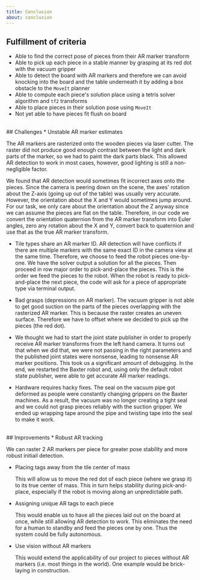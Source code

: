 ```yaml
---
title: Conclusion
about: conclusion
---
```

<!--(a) Discuss your results. How well did your finished solution meet your design criteria? 2 (b) Did you encounter any particular difficulties? (c) Does your solution have any flaws or hacks? What improvements would you make if you had additional time?-->

## Fulfillment of criteria
* Able to find the correct pose of pieces from their AR marker transform
* Able to pick up each piece in a stable manner by grasping at its red dot with the vacuum gripper
* Able to detect the board with AR markers and therefore we can avoid knocking into the board and the table underneath it by adding a box obstacle to the `MoveIt` planner
* Able to compute each piece's solution place using a tetris solver algorithm and `tf2` transforms
* Able to place pieces in their solution pose using `MoveIt`
* Not yet able to have pieces fit flush on board

<br>
## Challenges
* Unstable AR marker estimates

   The AR markers are rasterized onto the wooden pieces via laser cutter. The raster did not produce good enough contrast between the light and dark parts of the marker, so we had to paint the dark parts black. This allowed AR detection to work in most cases, however, good lighting is still a non-negligible factor.

   We found that AR detection would sometimes fit incorrect axes onto the pieces. Since the camera is peering down on the scene, the axes' rotation about the Z-axis (going up out of the table) was usually very accurate. However, the orientation about the X and Y would sometimes jump around. For our task, we only care about the orientation about the Z anyway since we can assume the pieces are flat on the table. Therefore, in our code we convert the orientation quaternion from the AR marker transform into Euler angles, zero any rotation about the X and Y, convert back to quaternion and use that as the true AR marker transform.


* Tile types share an AR marker ID.
  AR detection will have conflicts if there are multiple markers with the same exact ID in the camera view at the same time. Therefore, we choose to feed the robot pieces one-by-one.
  We have the solver output a solution for all the pieces. Then proceed in row major order to pick-and-place the pieces.
  This is the order we feed the pieces to the robot. When the robot is ready to pick-and-place the next piece, the code will ask for a piece of appropriate type via terminal output.

* Bad grasps (depressions on AR marker).
  The vacuum gripper is not able to get good suction on the parts of the pieces overlapping with the rasterized AR marker. This is because the raster creates an uneven surface. Therefore we have to offset where we decided to pick up the pieces (the red dot).

* We thought we had to start the joint state publisher in order to properly receive AR marker transforms from the left hand camera.
  It turns out that when we did that, we were not passing in the right parameters and the published joint states were nonsense, leading to nonsense AR marker positions.
  This took us a significant amount of debugging.
  In the end, we restarted the Baxter robot and, using only the default robot state publisher, were able to get accurate AR marker readings.

* Hardware requires hacky fixes.
  The seal on the vacuum pipe got deformed as people were constantly changing grippers on the Baxter machines.
  As a result, the vacuum was no longer creating a tight seal and we could not grasp pieces reliably with the suction gripper.
  We ended up wrapping tape around the pipe and twisting tape into the seal to make it work.

<br>
## Improvements
* Robust AR tracking

   We can raster 2 AR markers per piece for greater pose stability and more robust initiail detection.


* Placing tags away from the tile center of mass

   This will allow us to move the red dot of each piece (where we grasp it) to its true center of mass. This in turn helps stability during pick-and-place, especially if the robot is moving along an unpredictable path.


* Assigning unique AR tags to each piece

   This would enable us to have all the pieces laid out on the board at once, while still allowing AR detection to work. This eliminates the need for a human to standby and feed the pieces one by one. Thus the system could be fully autonomous.


* Use vision without AR markers

   This would extend the applicability of our project to pieces without AR markers (i.e. most things in the world). One example would be brick-laying in construction.

<br/><br/><br/>
